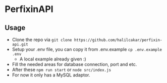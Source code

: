 # PerfixinAPI

## Usage

* Clone the repo via `git clone https://github.com/halilcakar/perfixin-api.git`
* Setup your .env file, you can copy it from .env.example `cp .env.example .env`
  * A local example already given :)
* Fill the needed areas for database connection, port and etc.
* After these `npm run start` or `node src/index.js`
* For now it only has a MySQL adaptor.

